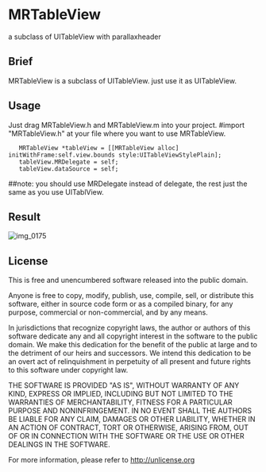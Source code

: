 # MRTableView
a subclass of UITableView with parallaxheader

 
## Brief 
   
   MRTableView is a subclass of UITableView. just use it as UITableView.
   
   
## Usage 

   Just drag MRTableView.h and MRTableView.m into your project. #import "MRTableView.h" at your file where you want
   to use MRTableView.
  
       MRTableView *tableView = [[MRTableView alloc] initWithFrame:self.view.bounds style:UITableViewStylePlain];
       tableView.MRDelegate = self;
       tableView.dataSource = self;
   
##note:
    you should use MRDelegate  instead of delegate, the rest just the same as you use UITablView.  
   
         
    
       
  
## Result 

    
   ![img_0175](https://cloud.githubusercontent.com/assets/8423149/6499906/e27ef27e-c33d-11e4-9d23-6222adb769e1.PNG)


## License
   
   This is free and unencumbered software released into the public domain.

Anyone is free to copy, modify, publish, use, compile, sell, or
distribute this software, either in source code form or as a compiled
binary, for any purpose, commercial or non-commercial, and by any
means.

In jurisdictions that recognize copyright laws, the author or authors
of this software dedicate any and all copyright interest in the
software to the public domain. We make this dedication for the benefit
of the public at large and to the detriment of our heirs and
successors. We intend this dedication to be an overt act of
relinquishment in perpetuity of all present and future rights to this
software under copyright law.

THE SOFTWARE IS PROVIDED "AS IS", WITHOUT WARRANTY OF ANY KIND,
EXPRESS OR IMPLIED, INCLUDING BUT NOT LIMITED TO THE WARRANTIES OF
MERCHANTABILITY, FITNESS FOR A PARTICULAR PURPOSE AND NONINFRINGEMENT.
IN NO EVENT SHALL THE AUTHORS BE LIABLE FOR ANY CLAIM, DAMAGES OR
OTHER LIABILITY, WHETHER IN AN ACTION OF CONTRACT, TORT OR OTHERWISE,
ARISING FROM, OUT OF OR IN CONNECTION WITH THE SOFTWARE OR THE USE OR
OTHER DEALINGS IN THE SOFTWARE.

For more information, please refer to <http://unlicense.org>
     
     
  
